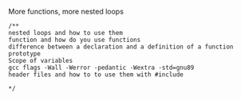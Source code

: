 More functions, more nested loops

	/**
	nested loops and how to use them
	function and how do you use functions
	difference between a declaration and a definition of a function
	prototype
	Scope of variables
	gcc flags -Wall -Werror -pedantic -Wextra -std=gnu89
	header files and how to to use them with #include

	*/

